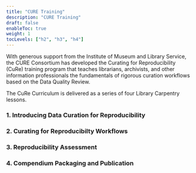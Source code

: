 ```yaml
---
title: "CURE Training"
description: "CURE Training"
draft: false
enableToc: true
weight: 1
tocLevels: ["h2", "h3", "h4"]
---
```

With generous support from the Institute of Museum and Library Service, the CURE Consortium has developed the Curating for Reproducibility (CuRe) training program that teaches librarians, archivists, and other information professionals the fundamentals of rigorous curation workflows based on the Data Quality Review.  

The CuRe Curriculum is delivered as a series of four Library Carpentry lessons.

### 1. Introducing Data Curation for Reproducibility

### 2. Curating for Reproducibilty Workflows

### 3. Reproducibility Assessment

### 4. Compendium Packaging and Publication
